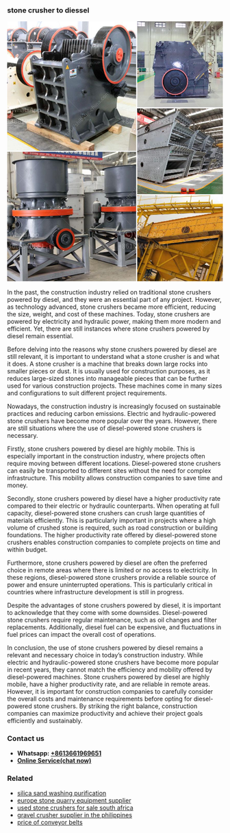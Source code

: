 <h3>stone crusher to diessel</h3><img src='1706754258.jpg' alt=''><p>In the past, the construction industry relied on traditional stone crushers powered by diesel, and they were an essential part of any project. However, as technology advanced, stone crushers became more efficient, reducing the size, weight, and cost of these machines. Today, stone crushers are powered by electricity and hydraulic power, making them more modern and efficient. Yet, there are still instances where stone crushers powered by diesel remain essential.</p><p>Before delving into the reasons why stone crushers powered by diesel are still relevant, it is important to understand what a stone crusher is and what it does. A stone crusher is a machine that breaks down large rocks into smaller pieces or dust. It is usually used for construction purposes, as it reduces large-sized stones into manageable pieces that can be further used for various construction projects. These machines come in many sizes and configurations to suit different project requirements.</p><p>Nowadays, the construction industry is increasingly focused on sustainable practices and reducing carbon emissions. Electric and hydraulic-powered stone crushers have become more popular over the years. However, there are still situations where the use of diesel-powered stone crushers is necessary.</p><p>Firstly, stone crushers powered by diesel are highly mobile. This is especially important in the construction industry, where projects often require moving between different locations. Diesel-powered stone crushers can easily be transported to different sites without the need for complex infrastructure. This mobility allows construction companies to save time and money.</p><p>Secondly, stone crushers powered by diesel have a higher productivity rate compared to their electric or hydraulic counterparts. When operating at full capacity, diesel-powered stone crushers can crush large quantities of materials efficiently. This is particularly important in projects where a high volume of crushed stone is required, such as road construction or building foundations. The higher productivity rate offered by diesel-powered stone crushers enables construction companies to complete projects on time and within budget.</p><p>Furthermore, stone crushers powered by diesel are often the preferred choice in remote areas where there is limited or no access to electricity. In these regions, diesel-powered stone crushers provide a reliable source of power and ensure uninterrupted operations. This is particularly critical in countries where infrastructure development is still in progress.</p><p>Despite the advantages of stone crushers powered by diesel, it is important to acknowledge that they come with some downsides. Diesel-powered stone crushers require regular maintenance, such as oil changes and filter replacements. Additionally, diesel fuel can be expensive, and fluctuations in fuel prices can impact the overall cost of operations.</p><p>In conclusion, the use of stone crushers powered by diesel remains a relevant and necessary choice in today’s construction industry. While electric and hydraulic-powered stone crushers have become more popular in recent years, they cannot match the efficiency and mobility offered by diesel-powered machines. Stone crushers powered by diesel are highly mobile, have a higher productivity rate, and are reliable in remote areas. However, it is important for construction companies to carefully consider the overall costs and maintenance requirements before opting for diesel-powered stone crushers. By striking the right balance, construction companies can maximize productivity and achieve their project goals efficiently and sustainably.</p><h3>Contact us</h3><ul><li><strong>Whatsapp:&nbsp;<a href="https://wa.me/8613661969651">+8613661969651</a></strong></li><li><a href="https://swt.shibang-china.com/?git&amp;zhl&amp;stone crusher to diessel"><strong>Online Service(chat now)</strong></a></li></ul><h3>Related</h3><ul><li><a href='silica sand washing purification.md'>silica sand washing purification</a></li><li><a href='europe stone quarry equipment supplier.md'>europe stone quarry equipment supplier</a></li><li><a href='used stone crushers for sale south africa.md'>used stone crushers for sale south africa</a></li><li><a href='gravel crusher supplier in the philippines.md'>gravel crusher supplier in the philippines</a></li><li><a href='price of conveyor belts.md'>price of conveyor belts</a></li></ul>